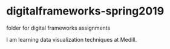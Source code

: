 # digitalframeworks-spring2019
folder for digital frameworks assignments

I am learning data visualization techniques at Medill. 
